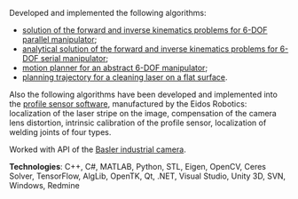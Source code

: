 Developed and implemented the following algorithms:

- [solution of the forward and inverse kinematics problems for 6-DOF parallel manipulator](/professional-projects?id=4);
- [analytical solution of the forward and inverse kinematics problems for 6-DOF serial manipulator](/professional-projects?id=9);
- [motion planner for an abstract 6-DOF manipulator](/professional-projects?id=5);
- [planning trajectory for a cleaning laser on a flat surface](/professional-projects?id=8).

Also the following algorithms have been developed and implemented into the [profile sensor software](/professional-projects?id=10), manufactured by the Eidos Robotics: localization of the laser stripe on the image, compensation of the camera lens distortion, intrinsic calibration of the profile sensor, localization of welding joints of four types.

Worked with API of the [Basler industrial camera](https://www.baslerweb.com/en/products/cameras/area-scan-cameras/ace/aca1280-60gm/).

**Technologies**: C++, C#, MATLAB, Python, STL, Eigen, OpenCV, Ceres Solver, TensorFlow, AlgLib, OpenTK, Qt, .NET, Visual Studio, Unity 3D, SVN, Windows, Redmine
